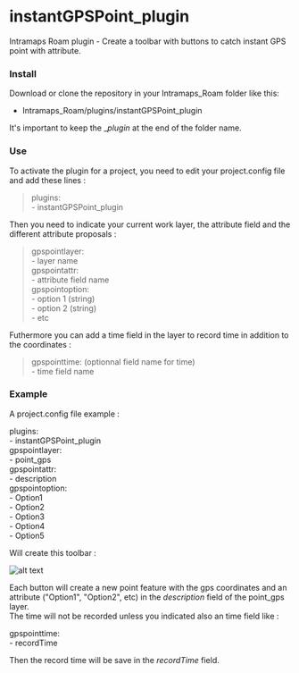 # instantGPSPoint_plugin
Intramaps Roam plugin - Create a toolbar with buttons to catch instant GPS point with attribute.

### Install
Download or clone the repository in your Intramaps_Roam folder like this:
  * Intramaps_Roam/plugins/instantGPSPoint_plugin

It's important to keep the __plugin_ at the end of the folder name.

### Use
To activate the plugin for a project, you need to edit your project.config file and add these lines :
> plugins:  
>  \- instantGPSPoint_plugin

Then you need to indicate your current work layer, the attribute field and the different attribute proposals :
> gpspointlayer:  
>  \- layer name  
> gpspointattr:  
>  \- attribute field name  
> gpspointoption:  
>  \- option 1 (string)  
>  \- option 2 (string)  
>  \- etc

Futhermore you can add a time field in the layer to record time in addition to the coordinates :
> gpspointtime: (optionnal field name for time)  
>  \- time field name

### Example
A project.config file example :

plugins:  
\- instantGPSPoint_plugin  
gpspointlayer:  
\- point_gps  
gpspointattr:  
\- description  
gpspointoption:  
\- Option1  
\- Option2  
\- Option3  
\- Option4  
\- Option5  

Will create this toolbar :

![alt text](https://raw.githubusercontent.com/SebastienPeillet/raw/master/instantGPSPoint_plugin/master/Intramaps_example.png "toolbar_example")  

Each button will create a new point feature with the gps coordinates and an attribute (\"Option1\", \"Option2\", etc) in the _description_ field of the point_gps layer.  
The time will not be recorded unless you indicated also an time field like :  

gpspointtime:  
\- recordTime

Then the record time will be save in the _recordTime_ field.
